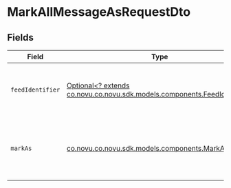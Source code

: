 # MarkAllMessageAsRequestDto


## Fields

| Field                                                                                                                 | Type                                                                                                                  | Required                                                                                                              | Description                                                                                                           |
| --------------------------------------------------------------------------------------------------------------------- | --------------------------------------------------------------------------------------------------------------------- | --------------------------------------------------------------------------------------------------------------------- | --------------------------------------------------------------------------------------------------------------------- |
| `feedIdentifier`                                                                                                      | [Optional<? extends co.novu.co.novu.sdk.models.components.FeedIdentifier>](../../models/components/FeedIdentifier.md) | :heavy_minus_sign:                                                                                                    | Optional feed identifier or array of feed identifiers                                                                 |
| `markAs`                                                                                                              | [co.novu.co.novu.sdk.models.components.MarkAs](../../models/components/MarkAs.md)                                     | :heavy_check_mark:                                                                                                    | Mark all subscriber messages as read, unread, seen or unseen                                                          |